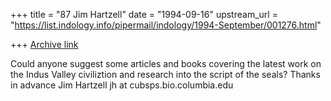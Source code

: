+++
title = "87 Jim Hartzell"
date = "1994-09-16"
upstream_url = "https://list.indology.info/pipermail/indology/1994-September/001276.html"

+++
[Archive link](https://list.indology.info/pipermail/indology/1994-September/001276.html)

Could anyone suggest some articles and books covering the latest
work on the Indus Valley civiliztion and research into the script
of the seals?
Thanks in advance
Jim Hartzell
jh at cubsps.bio.columbia.edu





